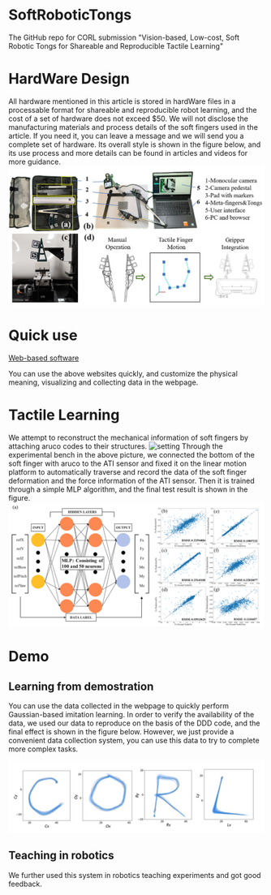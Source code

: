 # SoftRoboticTongs
The GitHub repo for CORL submission "Vision-based, Low-cost, Soft Robotic Tongs for Shareable and Reproducible Tactile Learning"

# HardWare Design
All hardware mentioned in this article is stored in hardWare files in a processable format for shareable and reproducible robot learning, and the cost of a set of hardware does not exceed $50. We will not disclose the manufacturing materials and process details of the soft fingers used in the article. If you need it, you can leave a message and we will send you a complete set of hardware. Its overall style is shown in the figure below, and its use process and more details can be found in articles and videos for more guidance.
![overall](readmeMaterial/overall.jpg)

# Quick use
[Web-based software](https://me336.ancoraspring.cn/CustomSetting.html)

You can use the above websites quickly, and customize the physical meaning, visualizing and collecting data in the webpage.

# Tactile Learning

We attempt to reconstruct the mechanical information of soft fingers by attaching aruco codes to their structures.
![setting](readmeMaterial/setting.jpg)
Through the experimental bench in the above picture, we connected the bottom of the soft finger with aruco to the ATI sensor and fixed it on the linear motion platform to automatically traverse and record the data of the soft finger deformation and the force information of the ATI sensor. Then it is trained through a simple MLP algorithm, and the final test result is shown in the figure.
![overall](readmeMaterial/tactileLearning.png)

# Demo
## Learning from demostration
You can use the data collected in the webpage to quickly perform Gaussian-based imitation learning. In order to verify the availability of the data, we used our data to reproduce on the basis of the DDD code, and the final effect is shown in the figure below. However, we just provide a convenient data collection system, you can use this data to try to complete more complex tasks.

![LFD_demo](readmeMaterial/LFDtest.jpg)


## Teaching in robotics 

We further used this system in robotics teaching experiments and got good feedback.